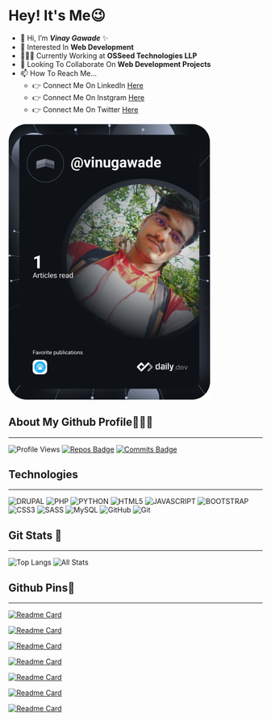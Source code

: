 # Hey! It's Me😉

- 👋 Hi, I’m **_Vinay Gawade_** ✨
- 👀 Interested In **Web Development**
- 👨🏻‍💻 Currently Working at **OSSeed Technologies LLP**
- 💞️ Looking To Collaborate On **Web Development Projects**
- 📫 How To Reach Me...
  - 👉 Connect Me On LinkedIn [Here](https://www.linkedin.com/in/vinay-gawade-7716b01b1/)
  - 👉 Connect Me On Instgram [Here](https://www.instagram.com/vinugawadevr/)
  - 👉 Connect Me On Twitter [Here](https://twitter.com/VinuGawade)

<a href="https://app.daily.dev/vinugawade" target="_blank"><img src="https://github.com/vinugawade/vinugawade/blob/master/devcard.svg" width="400" alt="Vinay Gawade's Dev Card"/></a>
## About My Github Profile👨🏻‍💻

---

![Profile Views](https://gpvc.arturio.dev/vinugawade) [![Repos Badge](https://badges.pufler.dev/repos/vinugawade)](https://github.com/vinugawade?tab=repositories) [![Commits Badge](https://badges.pufler.dev/commits/monthly/vinugawade)](https://github.com/vinugawade)

## Technologies

---
![DRUPAL](https://img.shields.io/static/v1?style=flat-square&label&style=for-the-badge&logo=drupal&message=Drupal&color=1572B6&labelColor=white&logoColor=1572B6)
![PHP](https://img.shields.io/static/v1?style=flat-square&label&style=for-the-badge&logo=php&message=PHP&color=777BB4&labelColor=white)
![PYTHON](https://img.shields.io/static/v1?style=flat-square&label&style=for-the-badge&logo=python&message=Python&color=1572B6&labelColor=white)
![HTML5](https://img.shields.io/static/v1?style=flat-square&label&style=for-the-badge&logo=HTML5&message=HTML5&color=E34F26&labelColor=white)
![JAVASCRIPT](https://img.shields.io/static/v1?style=flat-square&label&style=for-the-badge&logo=JavaScript&message=JavaScript&color=F7DF1E&labelColor=black)
![BOOTSTRAP](https://img.shields.io/static/v1?style=flat-square&label&style=for-the-badge&logo=BOOTSTRAP&message=Bootstrap&color=7952B3&labelColor=white&logoColor=7952B3)
![CSS3](https://img.shields.io/static/v1?style=flat-square&label&style=for-the-badge&logo=CSS3&message=CSS3&color=1572B6&labelColor=white&logoColor=1572B6)
![SASS](https://img.shields.io/static/v1?style=flat-square&label&style=for-the-badge&logo=SASS&message=SASS&color=CC6699&labelColor=white&logoColor=CC6699)
![MySQL](https://img.shields.io/static/v1?style=flat-square&label&style=for-the-badge&logo=MySQL&message=MySQL&color=4479A1&labelColor=white&logoColor=1572B6)
![GitHub](https://img.shields.io/static/v1?style=flat-square&label&style=for-the-badge&logo=GitHub&message=GitHub&color=181717&labelColor=white&logoColor=181717)
![Git](https://img.shields.io/static/v1?style=flat-square&label&style=for-the-badge&logo=Git&message=Git&color=F05032&labelColor=white&logoColor=F05032)

## Git Stats 🎯

---

![Top Langs](https://github-readme-stats.vercel.app/api/top-langs/?username=vinugawade&layout=compact&theme=midnight-purple&cache_seconds=1800&hide_border=true&langs_count=10)
![All Stats](https://github-readme-stats.vercel.app/api?username=vinugawade&show_icons=true&include_all_commits=true&count_private=true&theme=midnight-purple&cache_seconds=1800&hide_border=true&show_owner=true)

## Github Pins📌

---

[![Readme Card](https://github-readme-stats.vercel.app/api/pin/?username=vinugawade&repo=vinugawade&theme=midnight-purple)](https://github.com/vinugawade/vinugawade)

[![Readme Card](https://github-readme-stats.vercel.app/api/pin/?username=vinugawade&repo=UR-Codes-lite&theme=midnight-purple)](https://github.com/vinugawade/UR-Codes-lite)

[![Readme Card](https://github-readme-stats.vercel.app/api/pin/?username=vinugawade&repo=Social_Account_Manager_In_CPP&theme=midnight-purple)](https://github.com/vinugawade/Social_Account_Manager_In_CPP)

[![Readme Card](https://github-readme-stats.vercel.app/api/pin/?username=vinugawade&repo=Demo_Covid-19_Survey_Form&theme=midnight-purple)](https://github.com/vinugawade/Demo_Covid-19_Survey_Form)

[![Readme Card](https://github-readme-stats.vercel.app/api/pin/?username=vinugawade&repo=Voting_System_in_C&theme=midnight-purple)](https://github.com/vinugawade/Voting_System_in_C)

[![Readme Card](https://github-readme-stats.vercel.app/api/pin/?username=vinugawade&repo=Morse_Code_Translator&theme=midnight-purple)](https://github.com/vinugawade/Morse_Code_Translator)

[![Readme Card](https://github-readme-stats.vercel.app/api/pin/?username=vinugawade&repo=Whoami&theme=midnight-purple)](https://github.com/vinugawade/Whoami)

<!--- &logoColor=violet
vinugawade/vinugawade is a ✨ special ✨ repository because its `README.md` (this file) appears on your GitHub profile.
You can click the Preview link to take a look at your changes.
--->
